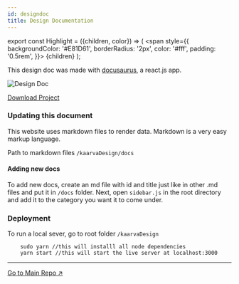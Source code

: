 ```yaml
---
id: designdoc
title: Design Documentation
---
```


export const Highlight = ({children, color}) => ( <span style={{
      backgroundColor: '#E81D61',
      borderRadius: '2px',
      color: '#fff',
      padding: '0.5rem',
    }}> {children} </span> ); 

This design doc was made with [docusaurus](https://github.com/facebook/docusaurus), a react.js app.

![Design Doc](img/designdoc01.png)

[<Highlight>Download Project</Highlight>](https://drive.google.com/drive/folders/1kn_dA8yADxS27g73vKfKgjNYfjV1V7VH?usp=sharing)

### Updating this document

This website uses markdown files to render data.
Markdown is a very easy markup language.

Path to markdown files ```/kaarvaDesign/docs``` 

#### Adding new docs

To add new docs, create an md file with id and title just like in other .md files and put it in ```/docs``` folder. Next, open ```sidebar.js``` in the root directory and add it to the category you want it to come under.

### Deployment

To run a local sever, go to root folder ```/kaarvaDesign```

```shell
	sudo yarn //this will installl all node dependencies
	yarn start //this will start the live server at localhost:3000
```

___

[Go to Main Repo ↗](https://drive.google.com/open?id=11KXuPq4HX1llnvEmzUOvAOFbjy5nM95N)